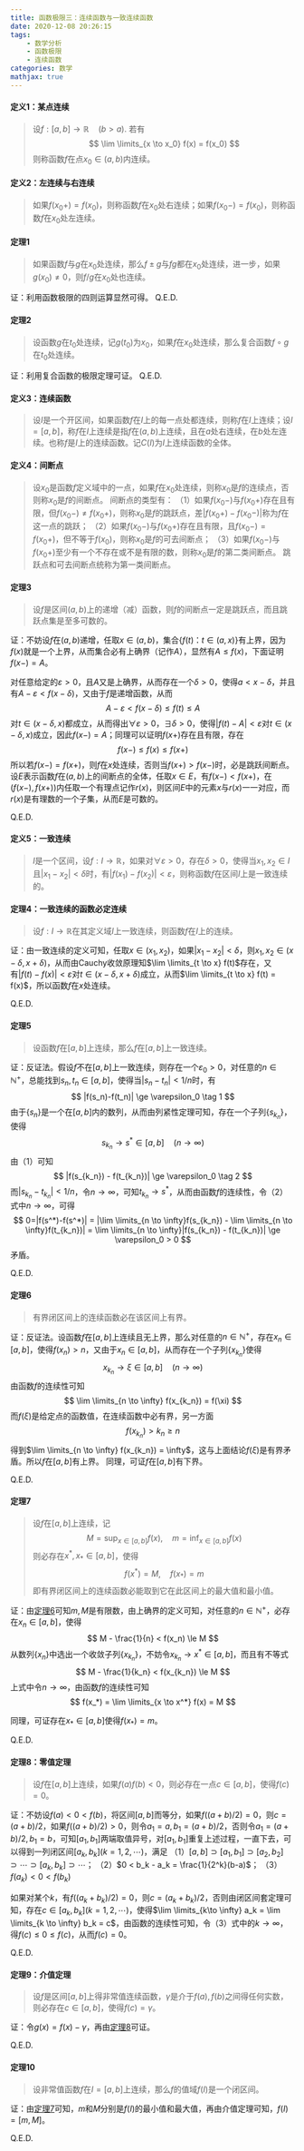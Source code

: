 ```yaml
---
title: 函数极限三：连续函数与一致连续函数
date: 2020-12-08 20:26:15
tags:
    - 数学分析
    - 函数极限
    - 连续函数
categories: 数学
mathjax: true
---
```



#### 定义1：某点连续
> 设$f: [a,b] \to \mathbb{R} \quad (b>a)$. 若有
$$
    \lim \limits_{x \to x_0} f(x) = f(x_0)
$$
则称函数$f$在点$x_0 \in (a,b)$内连续。

<!--more-->


#### 定义2：左连续与右连续
> 如果$f(x_0+) = f(x_0)$，则称函数$f$在$x_0$处右连续；如果$f(x_0-)=f(x_0)$，则称函数$f$在$x_0$处左连续。


#### 定理1
> 如果函数$f$与$g$在$x_0$处连续，那么$f\pm g$与$fg$都在$x_0$处连续，进一步，如果$g(x_0)\ne 0$，则$f/g$在$x_0$处也连续。

证：利用函数极限的四则运算显然可得。
Q.E.D.


#### 定理2
> 设函数$g$在$t_0$处连续，记$g(t_0)$为$x_0$，如果$f$在$x_0$处连续，那么复合函数$f \circ g$在$t_0$处连续。

证：利用复合函数的极限定理可证。
Q.E.D.


#### 定义3：连续函数
> 设$I$是一个开区间，如果函数$f$在$I$上的每一点处都连续，则称$f$在$I$上连续；设$I=[a,b]$，称$f$在$I$上连续是指$f$在$(a,b)$上连续，且在$a$处右连续，在$b$处左连续。也称$f$是$I$上的连续函数。记$C(I)$为$I$上连续函数的全体。


#### 定义4：间断点
> 设$x_0$是函数$f$定义域中的一点，如果$f$在$x_0$处连续，则称$x_0$是$f$的连续点，否则称$x_0$是$f$的间断点。
> 间断点的类型有：
>（1）如果$f(x_0-)$与$f(x_0+)$存在且有限，但$f(x_0-) \ne f(x_0+)$，则称$x_0$是$f$的跳跃点，差$|f(x_0+)-f(x_0-)|$称为$f$在这一点的跳跃；
>（2）如果$f(x_0-)$与$f(x_0+)$存在且有限，且$f(x_0-)= f(x_0+)$，但不等于$f(x_0)$，则称$x_0$是$f$的可去间断点；
>（3）如果$f(x_0-)$与$f(x_0+)$至少有一个不存在或不是有限的数，则称$x_0$是$f$的第二类间断点。
跳跃点和可去间断点统称为第一类间断点。


#### 定理3
> 设$f$是区间$(a,b)$上的递增（减）函数，则$f$的间断点一定是跳跃点，而且跳跃点集是至多可数的。

证：不妨设$f$在$(a,b)$递增，任取$x \in (a,b)$，集合$\{f(t)：t \in (a,x) \}$有上界，因为$f(x)$就是一个上界，从而集合必有上确界（记作$A$），显然有$A \le f(x)$，下面证明$f(x-)=A$。

对任意给定的$\varepsilon>0$，且$A$又是上确界，从而存在一个$\delta>0$，使得$a < x-\delta$，并且有$A - \varepsilon < f(x - \delta)$，又由于$f$是递增函数，从而
$$
    A - \varepsilon < f(x - \delta) \le f(t) \le A
$$
对$t \in (x-\delta, x)$都成立，从而得出$\forall \varepsilon > 0$，$\exists \delta > 0$，使得$|f(t) - A| < \varepsilon$对$t \in (x-\delta, x)$成立，因此$f(x-)=A$；同理可以证明$f(x+)$存在且有限，存在
$$
    f(x-) \le f(x) \le f(x+)
$$
所以若$f(x-)=f(x+)$，则$f$在$x$处连续，否则当$f(x+) > f(x-)$时，必是跳跃间断点。
设$E$表示函数$f$在$(a,b)$上的间断点的全体，任取$x \in E$，有$f(x-) < f(x+)$，在$(f(x-),f(x+))$内任取一个有理点记作$r(x)$，则区间$E$中的元素$x$与$r(x)$一一对应，而$r(x)$是有理数的一个子集，从而$E$是可数的。

Q.E.D.


#### 定义5：一致连续
> $I$是一个区间，设$f: I \to \mathbb{R}$，如果对$\forall \varepsilon > 0$，存在$\delta > 0$，使得当$x_1,x_2 \in I$且$|x_1-x_2|<\delta$时，有$|f(x_1) - f(x_2)| < \varepsilon$，则称函数$f$在区间$I$上是一致连续的。


#### 定理4：一致连续的函数必定连续
> 设$f: I \to \mathbb{R}$在其定义域$I$上一致连续，则函数$f$在$I$上的连续。

证：由一致连续的定义可知，任取$x \in (x_1,x_2)$，如果$|x_1-x_2|<\delta$，则$x_1,x_2 \in (x-\delta, x+\delta)$，从而由Cauchy收敛原理知$\lim \limits_{t \to x} f(t)$存在，又有$|f(t) - f(x)| < \varepsilon$对$t \in (x-\delta, x+\delta)$成立，从而$\lim \limits_{t \to x} f(t) = f(x)$，所以函数$f$在$x$处连续。

Q.E.D.

#### 定理5
> 设函数$f$在$[a,b]$上连续，那么$f$在$[a,b]$上一致连续。

证：反证法。假设$f$不在$[a,b]$上一致连续，则存在一个$\varepsilon_0 > 0$，对任意的$n \in \mathbb{N^+}$，总能找到$s_n,t_n\in [a,b]$，使得当$|s_n-t_n| < 1/n$时，有
$$
    |f(s_n)-f(t_n)| \ge \varepsilon_0 \tag 1
$$
由于$\{s_n\}$是一个在$[a,b]$内的数列，从而由列紧性定理可知，存在一个子列$\{s_{k_n}\}$，使得
$$
    s_{k_n} \to s^* \in [a,b]  \quad (n \to \infty)
$$
由（1）可知
$$
    |f(s_{k_n}) - f(t_{k_n})| \ge \varepsilon_0 \tag 2
$$
而$|s_{k_n} - t_{k_n}| < 1/n$，令$n \to \infty$，可知$t_{k_n} \to s^*$，从而由函数$f$的连续性，令（2）式中$n \to \infty$，可得
$$
    0=|f(s^*)-f(s^*)| = |\lim \limits_{n \to \infty}f(s_{k_n}) - \lim \limits_{n \to \infty}f(t_{k_n})| = \lim \limits_{n \to \infty}|f(s_{k_n}) - f(t_{k_n})| \ge \varepsilon_0 > 0
$$
矛盾。

Q.E.D.


#### <span id="theorem6">定理6</span>
> 有界闭区间上的连续函数必在该区间上有界。

证：反证法。设函数$f$在$[a,b]$上连续且无上界，那么对任意的$n \in \mathbb{N^+}$，存在$x_n \in [a,b]$，使得$f(x_n) > n$，又由于$x_n \in [a,b]$，从而存在一个子列$\{x_{k_n}\}$使得
$$
    x_{k_n} \to \xi \in [a,b] \quad (n \to \infty)
$$
由函数$f$的连续性可知
$$
    \lim \limits_{n \to \infty} f(x_{k_n}) = f(\xi)
$$
而$f(\xi)$是给定点的函数值，在连续函数中必有界，另一方面
$$
    f(x_{k_n}) > k_n \ge n
$$
得到$\lim \limits_{n \to \infty} f(x_{k_n}) = \infty$，这与上面结论$f(\xi)$是有界矛盾。所以$f$在$[a,b]$有上界。
同理，可证$f$在$[a,b]$有下界。

Q.E.D.


#### <span id="theorem7">定理7</span>
> 设$f$在$[a,b]$上连续，记
$$
    M = \sup_{x \in [a,b]} f(x), \quad  m = \inf_{x \in [a,b]} f(x)
$$
则必存在$x^*, x_* \in [a,b]$，使得
$$
    f(x^*) = M, \quad f(x_*) = m
$$
即有界闭区间上的连续函数必能取到它在此区间上的最大值和最小值。

证：由[定理6](#theorem6)可知$m,M$是有限数，由上确界的定义可知，对任意的$n \in \mathbb{N^+}$，必存在$x_n \in [a,b]$，使得
$$
    M - \frac{1}{n} < f(x_n) \le M
$$
从数列$\{x_n\}$中选出一个收敛子列$\{x_{k_n}\}$，不妨令$x_{k_n} \to x^* \in [a,b]$，而且有不等式
$$
    M - \frac{1}{k_n} < f(x_{k_n}) \le M
$$
上式中令$n \to \infty$，由函数$f$的连续性可知
$$
    f(x_*) = \lim \limits_{x \to x^*} f(x) = M
$$

同理，可证存在$x_* \in [a,b]$使得$f(x_*) = m$。

Q.E.D.


#### <span id="theorem8">定理8：零值定理</span>
> 设$f$在$[a,b]$上连续，如果$f(a)f(b) < 0$，则必存在一点$c \in [a,b]$，使得$f(c) = 0$。

证：不妨设$f(a) < 0 < f(b)$，将区间$[a,b]$而等分，如果$f((a+b)/2)=0$，则$c=(a+b)/2$，如果$f((a+b)/2)>0$，则令$a_1=a,b_1=(a+b)/2$，否则令$a_1=(a+b)/2,b_1=b$，可知$[a_1,b_1]$两端取值异号，对$[a_1,b_1]$重复上述过程，一直下去，可以得到一列闭区间$[a_k, b_k] (k=1,2,\cdots)$，满足
（1）$[a,b] \supset [a_1,b_1] \supset [a_2,b_2] \supset \cdots \supset [a_k,b_k] \supset \cdots$；
（2）$0 < b_k - a_k = \frac{1}{2^k}(b-a)$；
（3）$f(a_k) < 0 < f(b_k)$

如果对某个$k$，有$f((a_k+b_k)/2)=0$，则$c=(a_k+b_k)/2$，否则由闭区间套定理可知，存在$c \in [a_k, b_k] (k=1,2,\cdots)$，使得$\lim \limits_{k\to \infty} a_k = \lim \limits_{k \to \infty} b_k = c$，由函数的连续性可知，令（3）式中的$k \to \infty$，得$f(c) \le 0 \le f(c)$，从而$f(c)=0$。

Q.E.D.


#### 定理9：介值定理
> 设$f$是区间$[a,b]$上得非常值连续函数，$\gamma$是介于$f(a),f(b)$之间得任何实数，则必存在$c \in [a,b]$，使得$f(c)=\gamma$。

证：令$g(x) = f(x) - \gamma$，再由[定理8](#theorem8)可证。

Q.E.D.

#### 定理10
> 设非常值函数$f$在$I=[a,b]$上连续，那么$f$的值域$f(I)$是一个闭区间。

证：由[定理7](#theorem7)可知，$m$和$M$分别是$f(I)$的最小值和最大值，再由介值定理可知，$f(I)=[m,M]$。

Q.E.D.